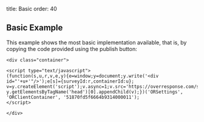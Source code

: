 title: Basic
order: 40


Basic Example
------------

This example shows the most basic implementation available, that is,
by copying the code provided using the publish button:


<!-- Start Example -->
	<div class="container">
		
	<script type="text/javascript">
	(function(s,u,r,v,e,y){e=window;y=document;y.write('<div id="'+u+'"/>');e[s]={surveyId:r,containerId:u};
	v=y.createElement('script');v.async=1;v.src='https://overresponse.com/scripts/respondant/respondant.js';
	y.getElementsByTagName('head')[0].appendChild(v);})('ORSettings', 'ORClientContainer', '51870fd5f6664b9314000011');
	</script>
		
	</div>
<!-- End Example -->

